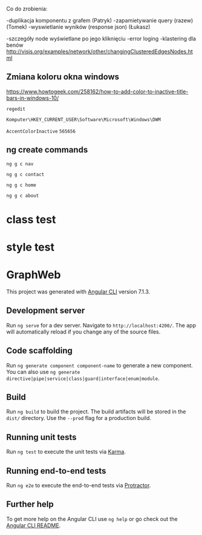 Co do zrobienia:


-duplikacja komponentu z grafem (Patryk)
-zapamietywanie query (razew) (Tomek)
-wyswietlanie wyników (response json) (Łukasz)

-szczegóły node wyświetlane po jego kliknięciu 
-error loging 
-klastering dla benów http://visjs.org/examples/network/other/changingClusteredEdgesNodes.html



## Zmiana koloru okna windows

https://www.howtogeek.com/258162/how-to-add-color-to-inactive-title-bars-in-windows-10/

`regedit`

`Komputer\HKEY_CURRENT_USER\Software\Microsoft\Windows\DWM`

`AccentColorInactive` `565656`

## ng create commands

`ng g c nav`

`ng g c contact`

`ng g c home`

`ng g c about`


<h1 [ngClass]="{
  'deepskyblue': h1Style,
  'pink': !h1Style
}">class test</h1>
<h1 [ngStyle]="{
  'color': h1Style ? 'pink' : 'black',
  'font-size': h1Style ? '12px' : '24px'
}">style test</h1>


# GraphWeb

This project was generated with [Angular CLI](https://github.com/angular/angular-cli) version 7.1.3.

## Development server

Run `ng serve` for a dev server. Navigate to `http://localhost:4200/`. The app will automatically reload if you change any of the source files.

## Code scaffolding

Run `ng generate component component-name` to generate a new component. You can also use `ng generate directive|pipe|service|class|guard|interface|enum|module`.

## Build

Run `ng build` to build the project. The build artifacts will be stored in the `dist/` directory. Use the `--prod` flag for a production build.

## Running unit tests

Run `ng test` to execute the unit tests via [Karma](https://karma-runner.github.io).

## Running end-to-end tests

Run `ng e2e` to execute the end-to-end tests via [Protractor](http://www.protractortest.org/).

## Further help

To get more help on the Angular CLI use `ng help` or go check out the [Angular CLI README](https://github.com/angular/angular-cli/blob/master/README.md).
